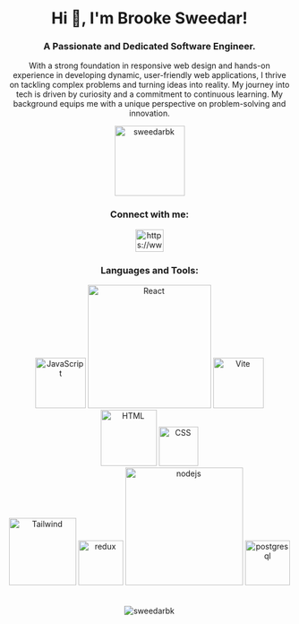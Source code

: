 <h1 align="center">Hi 👋, I'm Brooke Sweedar!</h1>
<h3 align="center">A Passionate and Dedicated Software Engineer.</h3>
<p align="center">With a strong foundation in responsive web design and hands-on experience in developing dynamic, user-friendly web applications, I thrive on tackling complex problems and turning ideas into reality. My journey into tech is driven by curiosity and a commitment to continuous learning. My background equips me with a unique perspective on problem-solving and innovation.</p>

<p align="center"> <img src="https://komarev.com/ghpvc/?username=sweedarbk&label=Profile%20views&color=0e75b6&style=flat" alt="sweedarbk" width="125" /> </p>

<h3 align="center">Connect with me:</h3>
<p align="center">
<a href="https://www.linkedin.com/in/brooke-sweedar/" target="blank"><img align="center" src="https://raw.githubusercontent.com/rahuldkjain/github-profile-readme-generator/master/src/images/icons/Social/linked-in-alt.svg" alt="https://www.linkedin.com/in/brooke-sweedar/" height="40" width="50" /></a>
</p>

<h3 align="center">Languages and Tools:</h3>
<div align="center">
  <img src="https://img.genial.ly/6035bcb66b979e053f5d6fc6/87e5f93d-f314-4fb4-9edd-c977b9c1a690.gif" alt="JavaScript" width="90" />
  <img src="https://user-images.githubusercontent.com/97989643/220242520-78dd8232-4416-461a-a8f1-6c0b3f5f357f.gif" alt="React" width="220" />
  <img src="https://upload.wikimedia.org/wikipedia/commons/f/f1/Vitejs-logo.svg" alt="Vite" width="90" />
  <img src="https://upload.wikimedia.org/wikipedia/commons/thumb/6/61/HTML5_logo_and_wordmark.svg/2048px-HTML5_logo_and_wordmark.svg.png" alt="HTML" width="100" />
  <img src="https://upload.wikimedia.org/wikipedia/commons/d/d5/CSS3_logo_and_wordmark.svg" alt="CSS" width="70" />
  
</div>
<div align="center">
  <img src="https://seeklogo.com/images/T/tailwind-css-logo-5AD4175897-seeklogo.com.png" alt="Tailwind" width="120"  />
  <img src="https://cdn.worldvectorlogo.com/logos/redux.svg" alt="redux" width="80" />
  <img src="https://upload.wikimedia.org/wikipedia/commons/thumb/7/7e/Node.js_logo_2015.svg/2560px-Node.js_logo_2015.svg.png" alt="nodejs" width="210" />
  <img src="https://static-00.iconduck.com/assets.00/postgresql-plain-wordmark-icon-2048x2042-up54u54l.png" alt="postgresql" width="80" />
</div>

<br>
<br>
<div align="center">
<img src="https://github-readme-stats.vercel.app/api/top-langs?username=sweedarbk&show_icons=true&locale=en&layout=compact" alt="sweedarbk" />
</div>
